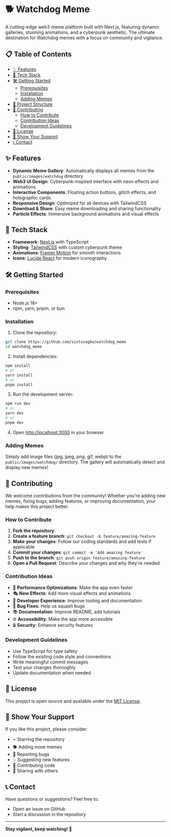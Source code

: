 # 🐕 Watchdog Meme

A cutting-edge web3 meme platform built with Next.js, featuring dynamic galleries, stunning animations, and a cyberpunk aesthetic. The ultimate destination for Watchdog memes with a focus on community and vigilance.

## 📋 Table of Contents

- [✨ Features](#-features)
- [🚀 Tech Stack](#-tech-stack)
- [🛠️ Getting Started](#️-getting-started)
  - [Prerequisites](#prerequisites)
  - [Installation](#installation)
  - [Adding Memes](#adding-memes)
- [🎨 Project Structure](#-project-structure)
- [🤝 Contributing](#-contributing)
  - [How to Contribute](#how-to-contribute)
  - [Contribution Ideas](#contribution-ideas)
  - [Development Guidelines](#development-guidelines)
- [📝 License](#-license)
- [🌟 Show Your Support](#-show-your-support)
- [📞 Contact](#-contact)

## ✨ Features

- **Dynamic Meme Gallery**: Automatically displays all memes from the `public/images/watchdog` directory
- **Web3 UI Design**: Cyberpunk-inspired interface with neon effects and animations
- **Interactive Components**: Floating action buttons, glitch effects, and holographic cards
- **Responsive Design**: Optimized for all devices with TailwindCSS
- **Download & Share**: Easy meme downloading and sharing functionality
- **Particle Effects**: Immersive background animations and visual effects

## 🚀 Tech Stack

- **Framework**: [Next.js](https://nextjs.org) with TypeScript
- **Styling**: [TailwindCSS](https://tailwindcss.com) with custom cyberpunk theme
- **Animations**: [Framer Motion](https://www.framer.com/motion/) for smooth interactions
- **Icons**: [Lucide React](https://lucide.dev) for modern iconography

## 🛠️ Getting Started

### Prerequisites

- Node.js 18+
- npm, yarn, pnpm, or bun

### Installation

1. Clone the repository:

```bash
git clone https://github.com/sixtusagbo/watchdog_meme
cd watchdog_meme
```

2. Install dependencies:

```bash
npm install
# or
yarn install
# or
pnpm install
```

3. Run the development server:

```bash
npm run dev
# or
yarn dev
# or
pnpm dev
```

4. Open [http://localhost:3000](http://localhost:3000) in your browser

### Adding Memes

Simply add image files (jpg, jpeg, png, gif, webp) to the `public/images/watchdog/` directory. The gallery will automatically detect and display new memes!

## 🤝 Contributing

We welcome contributions from the community! Whether you're adding new memes, fixing bugs, adding features, or improving documentation, your help makes this project better.

### How to Contribute

1. **Fork the repository**
2. **Create a feature branch**: `git checkout -b feature/amazing-feature`
3. **Make your changes**: Follow our coding standards and add tests if applicable
4. **Commit your changes**: `git commit -m 'Add amazing feature'`
5. **Push to the branch**: `git push origin feature/amazing-feature`
6. **Open a Pull Request**: Describe your changes and why they're needed

### Contribution Ideas

- 🚀 **Performance Optimizations**: Make the app even faster
- 🎭 **New Effects**: Add more visual effects and animations
- 🔧 **Developer Experience**: Improve tooling and documentation
- 🐛 **Bug Fixes**: Help us squash bugs
- 📚 **Documentation**: Improve README, add tutorials
- 🌐 **Accessibility**: Make the app more accessible
- 🔒 **Security**: Enhance security features

### Development Guidelines

- Use TypeScript for type safety
- Follow the existing code style and conventions
- Write meaningful commit messages
- Test your changes thoroughly
- Update documentation when needed

## 📝 License

This project is open source and available under the [MIT License](LICENSE).

## 🌟 Show Your Support

If you like this project, please consider:

- ⭐ Starring the repository
- 🐕 Adding more memes
- 🐛 Reporting bugs
- 💡 Suggesting new features
- 🤝 Contributing code
- 📢 Sharing with others

## 📞 Contact

Have questions or suggestions? Feel free to:

- Open an issue on GitHub
- Start a discussion in the repository

---

**Stay vigilant, keep watching! 👀**
